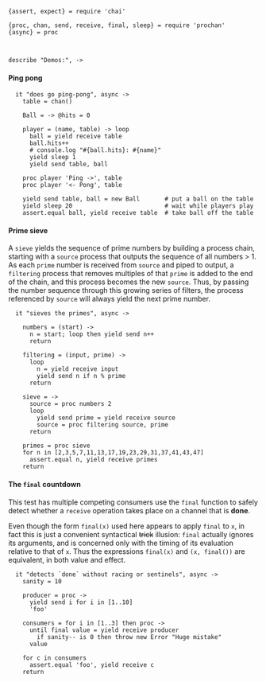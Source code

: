     {assert, expect} = require 'chai'

    {proc, chan, send, receive, final, sleep} = require 'prochan'
    {async} = proc



    describe "Demos:", ->


#### Ping pong

      it "does go ping-pong", async ->
        table = chan()

        Ball = -> @hits = 0

        player = (name, table) -> loop
          ball = yield receive table
          ball.hits++
          # console.log "#{ball.hits}: #{name}"
          yield sleep 1
          yield send table, ball

        proc player 'Ping ->', table
        proc player '<- Pong', table

        yield send table, ball = new Ball       # put a ball on the table
        yield sleep 20                          # wait while players play
        assert.equal ball, yield receive table  # take ball off the table


#### Prime sieve

A `sieve` yields the sequence of prime numbers by building a process chain,
starting with a `source` process that outputs the sequence of all numbers > 1.
As each `prime` number is received from `source` and piped to output, a
`filtering` process that removes multiples of that `prime` is added to the end
of the chain, and this process becomes the new `source`. Thus, by passing the
number sequence through this growing series of filters, the process referenced
by `source` will always yield the next prime number.

      it "sieves the primes", async ->

        numbers = (start) ->
          n = start; loop then yield send n++
          return

        filtering = (input, prime) ->
          loop
            n = yield receive input
            yield send n if n % prime
          return

        sieve = ->
          source = proc numbers 2
          loop
            yield send prime = yield receive source
            source = proc filtering source, prime
          return

        primes = proc sieve
        for n in [2,3,5,7,11,13,17,19,23,29,31,37,41,43,47]
          assert.equal n, yield receive primes
        return


#### The `final` countdown

This test has multiple competing consumers use the `final` function to safely
detect whether a `receive` operation takes place on a channel that is **done**.

Even though the form `final(x)` used here appears to apply `final` to `x`, in
fact this is just a convenient syntactical ~~trick~~ illusion: `final` actually
ignores its arguments, and is concerned only with the timing of its evaluation
relative to that of `x`. Thus the expressions `final(x)` and `(x, final())` are
equivalent, in both value and effect.

      it "detects `done` without racing or sentinels", async ->
        sanity = 10

        producer = proc ->
          yield send i for i in [1..10]
          'foo'

        consumers = for i in [1..3] then proc ->
          until final value = yield receive producer
            if sanity-- is 0 then throw new Error "Huge mistake"
          value

        for c in consumers
          assert.equal 'foo', yield receive c
        return
